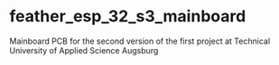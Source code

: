 # feather_esp_32_s3_mainboard
Mainboard PCB for the second version of the first project at Technical University of Applied Science Augsburg
